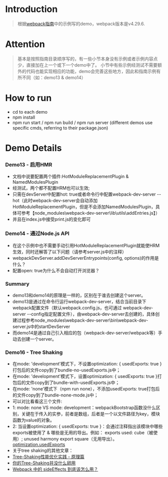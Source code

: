 # Introduction

> 根据[webpack指南](https://www.webpackjs.com/guides/)中的示例写的demo，webpack版本是v4.29.6.

# Attention
> 基本是按照指南目录顺序写的，有一些小节本身没有示例或者示例内容点少，直接加在上一个或下一个demo中了。
> 小节中有些示例经测试不需要额外的代码也能实现相应的功能，demo会完善这些地方，因此和指南示例有所不同（如：demo13 & demo14）

# How to run
* cd to each demo
* npm install
* npm run start / npm run build / npm run server (different demos use specific cmds, referring to their package.json)

# Demo Details

### Demo13 - 启用HMR

* 文档中说要配置两个插件:HotModuleReplacementPlugin & NamedModulesPlugin
* 经测试，两个都不配置HRM也可以生效;
* 只需在devServer中配置hot: true或者命令行中配置webpack-dev-server --hot（此时webpack-dev-server会自动添加HotModuleReplacementPlugin，但是不会添加NamedModulesPlugin，具体可参考【node_modules\webpack-dev-server\lib\utils\addEntries.js】）
* 并且在index.js中接受print.js的变化即可

### Demo14 - 通过Node.js API
* 在这个示例中也不需要手动引用HotModuleReplacementPlugin就能使HRM生效，同时还解答了以下问题（请参考server.js中的注释）
* webpackDevServer.addDevServerEntrypoints(config, options)的作用是什么？
* 配置open: true为什么不会自动打开浏览器？

### Summary
* demo13和demo14的原理是一样的，区别在于谁去创建这个server。
* demo13是通过在命令行运行webpack-dev-server，结合当前目录下webpack配置文件（默认webpack.config.js，也可通过 webpack-dev-server --config指定配置文件），由webpack-dev-server去创建的，具体创建过程参考node_modules\webpack-dev-server\bin\webpack-dev-server.js中的startDevServer
* 而demo14是通过自己引入相应的包（webpack-dev-server/webpack等）手动去创建一个server。

### Demo16 - Tree Shaking
* 在mode: 'development'模式下，不设置optimization: { usedExports: true }打包后的文件copy到了bundle-no-usedExports.js中；
* 在mode: 'development'模式下，设置optimization: { usedExports: true }打包后的文件copy到了bundle-with-usedExports.js中；
* 在mode: 'none'模式下（npm run none），不添加usedExports: true打包后的文件copy到了bundle-none-mode.js中；
* 可以对比看看这三个文件:
* 1: mode: none VS mode: development：webpackBootstrap函数没什么区别，关键在于传入的实参，前者是数组，后者是一个以文件路径为key，模块函数为value的对象。
* 2: 当设置optimization: { usedExports: true }：会通过注释指出该模块中哪些exports被使用了 & 哪些是无用的导出。例如： exports used: cube（被使用）; unused harmony export square（无用导出）。[optimization.usedExports](https://webpack.js.org/configuration/optimization/#optimizationusedexports)
* 关于tree shaking的其他文章：
* [Tree-Shaking性能优化实践 - 原理篇](https://juejin.im/post/5a4dc842518825698e7279a9)
* [你的Tree-Shaking并没什么卵用](https://juejin.im/post/5a5652d8f265da3e497ff3de)
* [Webpack 中的 sideEffects 到底该怎么用？](https://zhuanlan.zhihu.com/p/40052192)

